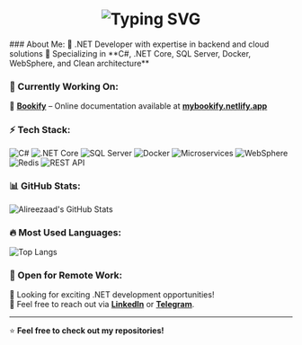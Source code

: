   <h1 align="center">
   <img src="https://readme-typing-svg.herokuapp.com?font=Fira+Code&weight=600&size=30&duration=2500&pause=700&color=da2c38&center=true&vCenter=true&width=600&height=100&lines=Hello+My+Friend;" alt="Typing SVG" />
  </h1>
### About Me:
🔹 .NET Developer with expertise in backend and cloud solutions  
🔹 Specializing in **C#, .NET Core, SQL Server, Docker, WebSphere, and Clean architecture**  

### 🚀 Currently Working On:
📌 **[Bookify](https://mybookify.netlify.app/)** – Online documentation available at **[mybookify.netlify.app](https://mybookify.netlify.app/)**  

### ⚡ Tech Stack:
![C#](https://img.shields.io/badge/C%23-239120?logo=csharp&logoColor=white) ![.NET Core](https://img.shields.io/badge/.NET_Core-512BD4?logo=dotnet&logoColor=white)  ![SQL Server](https://img.shields.io/badge/SQL_Server-CC2927?logo=microsoftsqlserver&logoColor=white)  ![Docker](https://img.shields.io/badge/Docker-2496ED?logo=docker&logoColor=white)  ![Microservices](https://img.shields.io/badge/Microservices-ff7f50?logo=micro-dot-blog)  ![WebSphere](https://img.shields.io/badge/WebSphere-0091D1?logo=ibm&logoColor=white)  ![Redis](https://img.shields.io/badge/Redis-DC382D?logo=redis&logoColor=white)  ![REST API](https://img.shields.io/badge/REST-02569B?logo=swagger&logoColor=white)  

### 📊 GitHub Stats:
![Alireezaad's GitHub Stats](https://github-readme-stats.vercel.app/api?username=Alireezaad&show_icons=true&theme=dark)

### 🔥 Most Used Languages:
![Top Langs](https://github-readme-stats.vercel.app/api/top-langs/?username=Alireezaad&layout=compact&theme=dark)

### 💼 Open for Remote Work:
🚀 Looking for exciting .NET development opportunities!  
📩 Feel free to reach out via **[LinkedIn](https://www.linkedin.com/in/Alireezaad)** or **[Telegram](https://t.me/vortex22)**.

---
⭐ **Feel free to check out my repositories!**
